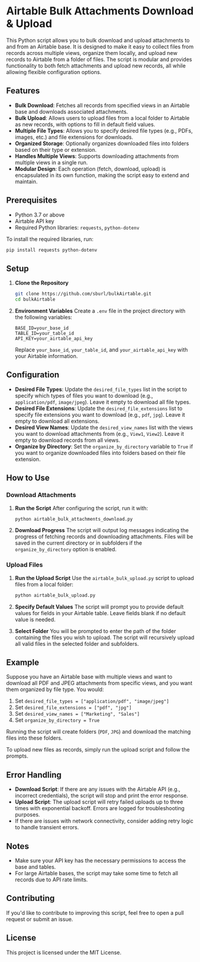 # Airtable Bulk Attachments Download & Upload

This Python script allows you to bulk download and upload attachments to and from an Airtable base. It is designed to make it easy to collect files from records across multiple views, organize them locally, and upload new records to Airtable from a folder of files. The script is modular and provides functionality to both fetch attachments and upload new records, all while allowing flexible configuration options.

## Features

- **Bulk Download**: Fetches all records from specified views in an Airtable base and downloads associated attachments.
- **Bulk Upload**: Allows users to upload files from a local folder to Airtable as new records, with options to fill in default field values.
- **Multiple File Types**: Allows you to specify desired file types (e.g., PDFs, images, etc.) and file extensions for downloads.
- **Organized Storage**: Optionally organizes downloaded files into folders based on their type or extension.
- **Handles Multiple Views**: Supports downloading attachments from multiple views in a single run.
- **Modular Design**: Each operation (fetch, download, upload) is encapsulated in its own function, making the script easy to extend and maintain.

## Prerequisites

- Python 3.7 or above
- Airtable API key
- Required Python libraries: `requests`, `python-dotenv`

To install the required libraries, run:

```sh
pip install requests python-dotenv
```

## Setup

1. **Clone the Repository**

   ```sh
   git clone https://github.com/sburl/bulkAirtable.git
   cd bulkAirtable
   ```

2. **Environment Variables**
   Create a `.env` file in the project directory with the following variables:

   ```env
   BASE_ID=your_base_id
   TABLE_ID=your_table_id
   API_KEY=your_airtable_api_key
   ```

   Replace `your_base_id`, `your_table_id`, and `your_airtable_api_key` with your Airtable information.

## Configuration

- **Desired File Types**: Update the `desired_file_types` list in the script to specify which types of files you want to download (e.g., `application/pdf`, `image/jpeg`). Leave it empty to download all file types.
- **Desired File Extensions**: Update the `desired_file_extensions` list to specify file extensions you want to download (e.g., `pdf`, `jpg`). Leave it empty to download all extensions.
- **Desired View Names**: Update the `desired_view_names` list with the views you want to download attachments from (e.g., `View1`, `View2`). Leave it empty to download records from all views.
- **Organize by Directory**: Set the `organize_by_directory` variable to `True` if you want to organize downloaded files into folders based on their file extension.

## How to Use

### Download Attachments

1. **Run the Script**
   After configuring the script, run it with:

   ```sh
   python airtable_bulk_attachments_download.py
   ```

2. **Download Progress**
   The script will output log messages indicating the progress of fetching records and downloading attachments. Files will be saved in the current directory or in subfolders if the `organize_by_directory` option is enabled.

### Upload Files

1. **Run the Upload Script**
   Use the `airtable_bulk_upload.py` script to upload files from a local folder:

   ```sh
   python airtable_bulk_upload.py
   ```

2. **Specify Default Values**
   The script will prompt you to provide default values for fields in your Airtable table. Leave fields blank if no default value is needed.

3. **Select Folder**
   You will be prompted to enter the path of the folder containing the files you wish to upload. The script will recursively upload all valid files in the selected folder and subfolders.

## Example

Suppose you have an Airtable base with multiple views and want to download all PDF and JPEG attachments from specific views, and you want them organized by file type. You would:
1. Set `desired_file_types = ["application/pdf", "image/jpeg"]`
2. Set `desired_file_extensions = ["pdf", "jpg"]`
3. Set `desired_view_names = ["Marketing", "Sales"]`
4. Set `organize_by_directory = True`

Running the script will create folders (`PDF`, `JPG`) and download the matching files into these folders.

To upload new files as records, simply run the upload script and follow the prompts.

## Error Handling

- **Download Script**: If there are any issues with the Airtable API (e.g., incorrect credentials), the script will stop and print the error response.
- **Upload Script**: The upload script will retry failed uploads up to three times with exponential backoff. Errors are logged for troubleshooting purposes.
- If there are issues with network connectivity, consider adding retry logic to handle transient errors.

## Notes

- Make sure your API key has the necessary permissions to access the base and tables.
- For large Airtable bases, the script may take some time to fetch all records due to API rate limits.

## Contributing

If you'd like to contribute to improving this script, feel free to open a pull request or submit an issue.

## License

This project is licensed under the MIT License. 